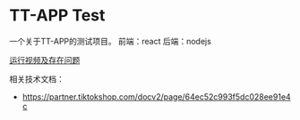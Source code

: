 # TT-APP Test

一个关于TT-APP的测试项目。
前端：react
后端：nodejs

[运行视频及存在问题](https://mw7jzfgrgf9.feishu.cn/docx/YkJcdkO1NooTcGxlS1uc6w26n9g?from=from_copylink)

相关技术文档：
* https://partner.tiktokshop.com/docv2/page/64ec52c993f5dc028ee91e4c

